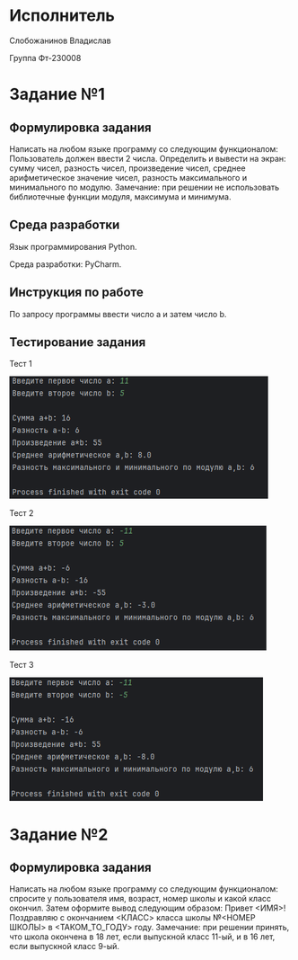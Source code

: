 # Исполнитель

Слобожанинов Владислав

Группа Фт-230008

# Задание №1

## Формулировка задания

Написать на любом языке программу со следующим функционалом: Пользователь должен ввести 2 числа. Определить и вывести на экран: cумму чисел, разность чисел, произведение чисел, среднее арифметическое значение чисел, разность максимального и минимального по модулю.
Замечание: при решении не использовать библиотечные функции модуля, максимума и минимума.

## Среда разработки

Язык программирования Python.

Среда разработки: PyCharm.

## Инструкция по работе

По запросу программы ввести число a и затем число b.

## Тестирование задания

Тест 1

![](11.png)

Тест 2

![](12.png)

Тест 3

![](13.png)

# Задание №2

## Формулировка задания

Написать на любом языке программу со следующим функционалом: спросите у пользователя имя, возраст, номер школы и какой класс окончил. Затем оформите вывод следующим образом: Привет <ИМЯ>!
Поздравляю с окончанием <КЛАСС> класса школы №<НОМЕР ШКОЛЫ> в <ТАКОМ_ТО_ГОДУ> году.
	Замечание: при решении принять, что школа окончена в 18 лет, если выпускной класс 11-ый, и в 16 лет, если выпускной класс 9-ый.
